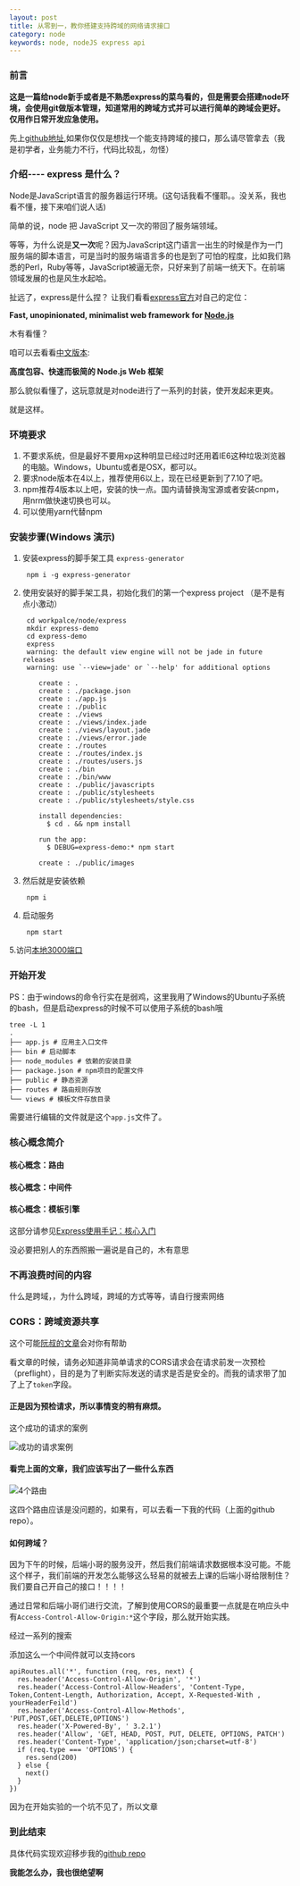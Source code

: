 ```yaml
---
layout: post
title: 从零到一，教你搭建支持跨域的网络请求接口
category: node
keywords: node, nodeJS express api
---
```


### 前言

**这是一篇给node新手或者是不熟悉express的菜鸟看的，但是需要会搭建node环境，会使用git做版本管理，知道常用的跨域方式并可以进行简单的跨域会更好。仅用作日常开发应急使用。**

先上[github地址](https://github.com/Raoul1996/expressApi.git),如果你仅仅是想找一个能支持跨域的接口，那么请尽管拿去（我是初学者，业务能力不行，代码比较乱，勿怪）
### 介绍---- express 是什么？
Node是JavaScript语言的服务器运行环境。(这句话我看不懂耶。。没关系，我也看不懂，接下来咱们说人话)

简单的说，node 把 JavaScript 又一次的带回了服务端领域。

等等，为什么说是**又一次**呢？因为JavaScript这门语言一出生的时候是作为一门服务端的脚本语言，可是当时的服务端语言多的也是到了可怕的程度，比如我们熟悉的Perl，Ruby等等，JavaScript被逼无奈，只好来到了前端一统天下。在前端领域发展的也是风生水起哈。

扯远了，express是什么捏？ 让我们看看[express官方](https://expressjs.com/)对自己的定位：

**Fast, unopinionated, minimalist web framework for [Node.js](https://nodejs.org)**

木有看懂？

咱可以去看看[中文版本](https://expressjs.com/zh-cn/):

**高度包容、快速而极简的 Node.js Web 框架**

那么貌似看懂了，这玩意就是对node进行了一系列的封装，使开发起来更爽。

就是这样。

### 环境要求

1. 不要求系统，但是最好不要用xp这种明显已经过时还用着IE6这种垃圾浏览器的电脑。Windows，Ubuntu或者是OSX，都可以。
2. 要求node版本在4以上，推荐使用6以上，现在已经更新到了7.10了吧。
3. npm推荐4版本以上吧，安装的快一点。国内请替换淘宝源或者安装cnpm，用nrm做快速切换也可以。
4. 可以使用yarn代替npm

### 安装步骤(Windows 演示)

1. 安装express的脚手架工具 `express-generator`

		npm i -g express-generator

2. 使用安装好的脚手架工具，初始化我们的第一个express project （是不是有点小激动）

		cd workpalce/node/express
		mkdir express-demo 
		cd express-demo
		express
		warning: the default view engine will not be jade in future releases
        warning: use `--view=jade' or `--help' for additional options

           create : .
           create : ./package.json
           create : ./app.js
           create : ./public
           create : ./views
           create : ./views/index.jade
           create : ./views/layout.jade
           create : ./views/error.jade
           create : ./routes
           create : ./routes/index.js
           create : ./routes/users.js
           create : ./bin
           create : ./bin/www
           create : ./public/javascripts
           create : ./public/stylesheets
           create : ./public/stylesheets/style.css

           install dependencies:
             $ cd . && npm install

           run the app:
             $ DEBUG=express-demo:* npm start

           create : ./public/images

3. 然后就是安装依赖
	
		npm i

4. 启动服务

		npm start

5.访问[本地3000端口](http://localhost:3000)

### 开始开发

PS：由于windows的命令行实在是弱鸡，这里我用了Windows的Ubuntu子系统的bash，但是启动express的时候不可以使用子系统的bash哦

	tree -L 1
	.
	├── app.js # 应用主入口文件
	├── bin # 启动脚本
	├── node_modules # 依赖的安装目录
	├── package.json # npm项目的配置文件
	├── public # 静态资源
	├── routes # 路由规则存放
	└── views # 模板文件存放目录

需要进行编辑的文件就是这个`app.js`文件了。

### 核心概念简介

#### 核心概念：路由
#### 核心概念：中间件
#### 核心概念：模板引擎

这部分请参见[Express使用手记：核心入门](http://imweb.io/topic/57c8cb417f226f687b365634)

没必要把别人的东西照搬一遍说是自己的，木有意思

### 不再浪费时间的内容

什么是跨域，，为什么跨域，跨域的方式等等，请自行搜索网络

### CORS：跨域资源共享

这个可能[阮叔的文章](http://www.ruanyifeng.com/blog/2016/04/cors.html)会对你有帮助

看文章的时候，请务必知道非简单请求的CORS请求会在请求前发一次预检（preflight），目的是为了判断实际发送的请求是否是安全的。而我的请求带了加了上了`token`字段。

#### 正是因为预检请求，所以事情变的稍有麻烦。

这个成功的请求的案例

![成功的请求案例](http://oq5td7hx8.bkt.clouddn.com/%E9%A2%84%E6%A3%80.png)

#### 看完上面的文章，我们应该写出了一些什么东西

![4个路由](http://oq5td7hx8.bkt.clouddn.com/res.png)

这四个路由应该是没问题的，如果有，可以去看一下我的代码（上面的github repo）。

#### 如何跨域？

因为下午的时候，后端小哥的服务没开，然后我们前端请求数据根本没可能。不能这个样子，我们前端的开发怎么能够这么轻易的就被去上课的后端小哥给限制住？我们要自己开自己的接口！！！！

通过日常和后端小哥们进行交流，了解到使用CORS的最重要一点就是在响应头中有`Access-Control-Allow-Origin:*`这个字段，那么就开始实践。

经过一系列的搜索

添加这么一个中间件就可以支持cors

    apiRoutes.all('*', function (req, res, next) {
      res.header('Access-Control-Allow-Origin', '*')
      res.header('Access-Control-Allow-Headers', 'Content-Type, Token,Content-Length, Authorization, Accept, X-Requested-With , yourHeaderFeild')
      res.header('Access-Control-Allow-Methods', 'PUT,POST,GET,DELETE,OPTIONS')
      res.header('X-Powered-By', ' 3.2.1')
      res.header('Allow', 'GET, HEAD, POST, PUT, DELETE, OPTIONS, PATCH')
      res.header('Content-Type', 'application/json;charset=utf-8')
      if (req.type === 'OPTIONS') {
        res.send(200)
      } else {
        next()
      }
    })

因为在开始实验的一个坑不见了，所以文章

### 到此结束

具体代码实现欢迎移步我的[github repo](https://github.com/Raoul1996/expressApi.git)

**我能怎么办，我也很绝望啊**